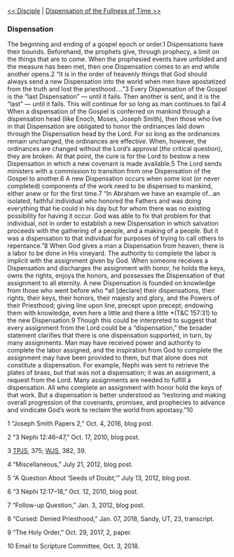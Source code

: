 [<< Disciple](Disciple)  |  [Dispensation of the Fullness of Time >>](Dispensation%20of%20the%20Fullness%20of%20Time)

### Dispensation
The beginning and ending of a gospel epoch or order.1 Dispensations have their bounds. Beforehand, the prophets give, through prophecy, a limit on the things that are to come. When the prophesied events have unfolded and the measure has been met, then one Dispensation comes to an end while another opens.2 “It is in the order of heavenly things that God should always send a new Dispensation into the world when men have apostatized from the truth and lost the priesthood….”3 Every Dispensation of the Gospel is the “last Dispensation” — until it fails. Then another is sent, and it is the “last” — until it fails. This will continue for so long as man continues to fail.4 When a dispensation of the Gospel is conferred on mankind through a dispensation head (like Enoch, Moses, Joseph Smith), then those who live in that Dispensation are obligated to honor the ordinances laid down through the Dispensation head by the Lord. For so long as the ordinances remain unchanged, the ordinances are effective. When, however, the ordinances are changed without the Lord’s approval (*the* critical question), they are broken. At that point, the cure is for the Lord to bestow a new Dispensation in which a new covenant is made available.5 The Lord sends ministers with a commission to transition from one Dispensation of the Gospel to another.6 A new Dispensation occurs when some lost (or never completed) components of the work need to be dispensed to mankind, either anew or for the first time.7 “In Abraham we have an example of...an isolated, faithful individual who honored the Fathers and was doing everything that he could in his day but for whom there was no existing possibility for having it occur. God was able to fix that problem for that individual, not in order to establish a new Dispensation in which salvation proceeds with the gathering of a people, and a making of a people. But it was a dispensation to that individual for purposes of trying to call others to repentance.”8 When God gives a man a Dispensation from heaven, there is a labor to be done in His vineyard. The authority to complete the labor is implicit with the assignment given by God. When someone receives a Dispensation and discharges the assignment with honor, he holds the keys, owns the rights, enjoys the honors, and possesses the Dispensation of that assignment to all eternity. A new Dispensation is founded on knowledge from those who went before who *all [declare] their dispensations, their rights, their keys, their honors, their majesty and glory, and the Powers of their Priesthood; giving line upon line, precept upon precept; endowing them with knowledge, even here a little and there a little *(T&C 157:31) to the new Dispensation.9 Though this could be interpreted to suggest that every assignment from the Lord could be a “dispensation,” the broader statement clarifies that there is one dispensation supported, in turn, by many assignments. Man may have received power and authority to complete the labor assigned, and the inspiration from God to complete the assignment may have been provided to them, but that alone does not constitute a dispensation. For example, Nephi was sent to retrieve the plates of brass, but that was not a dispensation; it was an assignment, a request from the Lord. Many assignments are needed to fulfill a dispensation. All who complete an assignment with honor hold the keys of that work. But a dispensation is better understood as “restoring and making overall progression of the covenants, promises, and prophecies to advance and vindicate God’s work to reclaim the world from apostasy.”10



1 “Joseph Smith Papers 2,” Oct. 4, 2016, blog post.


2 “3 Nephi 12:46–47,” Oct. 17, 2010, blog post.


3
[TPJS](#), 375; [WJS](#), 382, 39.


4 “Miscellaneous,” July 21, 2012, blog post.


5 “A Question About ‘Seeds of Doubt,’” July 13, 2012, blog post.


6 “3 Nephi 12:17–18,” Oct. 12, 2010, blog post.


7 “Follow-up Question,” Jan. 3, 2012, blog post.


8 “Cursed: Denied Priesthood,” Jan. 07, 2018, Sandy, UT, 23, transcript.


9 “The Holy Order,” Oct. 29, 2017, 2, paper.


10 Email to Scripture Committee, Oct. 3, 2018.